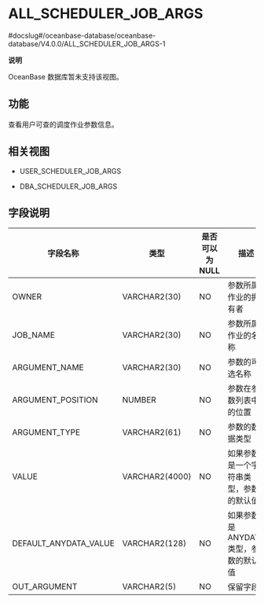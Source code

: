 ALL_SCHEDULER_JOB_ARGS 
===========================================
#docslug#/oceanbase-database/oceanbase-database/V4.0.0/ALL_SCHEDULER_JOB_ARGS-1

**说明**



OceanBase 数据库暂未支持该视图。

功能 
-----------

查看用户可查的调度作业参数信息。

相关视图 
-------------

* USER_SCHEDULER_JOB_ARGS

  

* DBA_SCHEDULER_JOB_ARGS

  




字段说明 
-------------



|       **字段名称**        |     **类型**     | **是否可以为 NULL** |         **描述**          |
|-----------------------|----------------|----------------|-------------------------|
| OWNER                 | VARCHAR2(30)   | NO             | 参数所属作业的拥有者              |
| JOB_NAME              | VARCHAR2(30)   | NO             | 参数所属作业的名称               |
| ARGUMENT_NAME         | VARCHAR2(30)   | NO             | 参数的可选名称                 |
| ARGUMENT_POSITION     | NUMBER         | NO             | 参数在参数列表中的位置             |
| ARGUMENT_TYPE         | VARCHAR2(61)   | NO             | 参数的数据类型                 |
| VALUE                 | VARCHAR2(4000) | NO             | 如果参数是一个字符串类型，参数的默认值     |
| DEFAULT_ANYDATA_VALUE | VARCHAR2(128)  | NO             | 如果参数是 ANYDATA 类型，参数的默认值 |
| OUT_ARGUMENT          | VARCHAR2(5)    | NO             | 保留字段                    |



